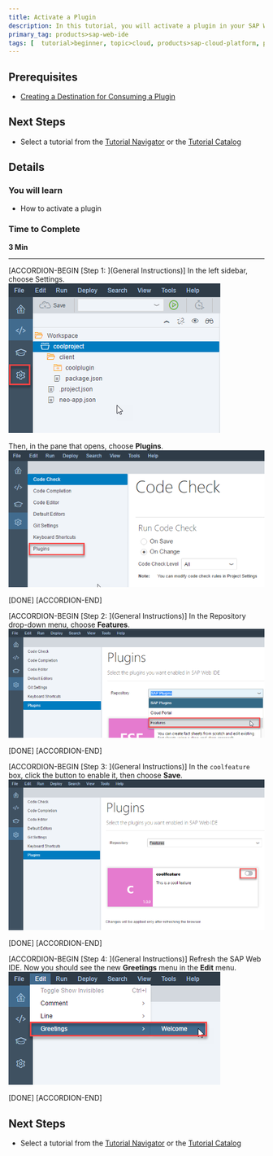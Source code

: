```yaml
---
title: Activate a Plugin
description: In this tutorial, you will activate a plugin in your SAP Web IDE environment. Once you or an administrator have created a destination to a plugin, the plugin becomes visible in your SAP Web IDE and you can activate it.
primary_tag: products>sap-web-ide
tags: [  tutorial>beginner, topic>cloud, products>sap-cloud-platform, products>sap-web-ide, products>sap-web-ide-plug-ins ]
---
```


## Prerequisites  
 - [Creating a Destination for Consuming a Plugin](http://www.sap.com/developer/tutorials/webide-sdk-helloworld4.html)


## Next Steps
 - Select a tutorial from the [Tutorial Navigator](http://www.sap.com/developer/tutorial-navigator.html) or the [Tutorial Catalog](http://www.sap.com/developer/tutorials.html)

## Details
### You will learn  
  - How to activate a plugin

### Time to Complete
**3 Min**

---

[ACCORDION-BEGIN [Step 1: ](General Instructions)]
In the left sidebar, choose Settings.
![Choose settings](Step1a.png)

Then, in the pane that opens, choose **Plugins**.
![Choose plugins](Step1b.png)



[DONE]
[ACCORDION-END]

[ACCORDION-BEGIN [Step 2: ](General Instructions)]
In the Repository drop-down menu, choose **Features**.
![Show the available features](Step2.png)




[DONE]
[ACCORDION-END]

[ACCORDION-BEGIN [Step 3: ](General Instructions)]
In the `coolfeature` box, click the button to enable it, then choose **Save**.
![Activate plugin](Step3.png)




[DONE]
[ACCORDION-END]

[ACCORDION-BEGIN [Step 4: ](General Instructions)]
Refresh the SAP Web IDE. Now you should see the new **Greetings** menu in the **Edit** menu.
![Plugin activated](Step4.png)


[DONE]
[ACCORDION-END]


## Next Steps
- Select a tutorial from the [Tutorial Navigator](http://www.sap.com/developer/tutorial-navigator.html) or the [Tutorial Catalog](http://www.sap.com/developer/tutorials.html)

